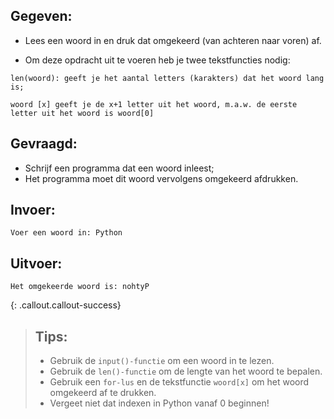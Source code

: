 ## Gegeven: 
* Lees een woord in en druk dat omgekeerd (van achteren naar voren) af.

* Om deze opdracht uit te voeren heb je twee tekstfuncties nodig:
```
len(woord): geeft je het aantal letters (karakters) dat het woord lang is;
```

```
woord [x] geeft je de x+1 letter uit het woord, m.a.w. de eerste letter uit het woord is woord[0]
```

## Gevraagd: 

* Schrijf een programma dat een woord inleest;
* Het programma moet dit woord vervolgens omgekeerd afdrukken.

## Invoer: 
```
Voer een woord in: Python

```
## Uitvoer: 
```
Het omgekeerde woord is: nohtyP

```

{: .callout.callout-success}
>## Tips: 
>* Gebruik de `input()-functie` om een woord in te lezen.
>* Gebruik de `len()-functie` om de lengte van het woord te bepalen.
>* Gebruik een `for-lus` en de tekstfunctie `woord[x]` om het woord omgekeerd af te drukken.
>* Vergeet niet dat indexen in Python vanaf 0 beginnen!